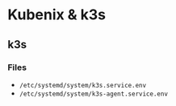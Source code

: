 # Kubenix & k3s

## k3s

### Files

- `/etc/systemd/system/k3s.service.env`
- `/etc/systemd/system/k3s-agent.service.env`
